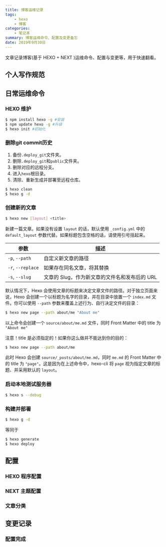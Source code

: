```yaml
---
title: 博客运维记录
tags: 
    - hexo
    - 博客
categories: 
    - 笔记本
summary: 博客运维命令、配置及变更备忘
date: 2019年9月30日
---
```


文章记录博客(基于 HEXO + NEXT )运维命令、配置与变更等，用于快速翻看。
<!-- more -->
## 个人写作规范

## 日常运维命令
### HEXO 维护

``` bash
$ npm install hexo -g #安装  
$ npm update hexo -g #升级  
$ hexo init #初始化
```
### 删除git commit历史
1. 备份`.deploy_git`文件夹。
2. 删除`.deploy_git`和`public`文件夹。
3. 删除对应的远程分支。
4. 进入`hexo`根目录。
5. 清除、重新生成并部署至远程仓库。
``` bash
$ hexo clean
$ hexo g -d
```
### 创建新的文章

``` bash
$ hexo new [layout] <title>
```
新建一篇文章。如果没有设置 `layout` 的话，默认使用 `_config.yml` 中的 `default_layout` 参数代替。如果标题包含空格的话，请使用引号括起来。

|参数 | 描述|
|--- | ---|
|`-p`, `--path` | 自定义新文章的路径|
|`-r`, `--replace` | 如果存在同名文章，将其替换|
|`-s`, `--slug` | 文章的 Slug，作为新文章的文件名和发布后的 URL|

默认情况下，Hexo 会使用文章的标题来决定文章文件的路径。对于独立页面来说，Hexo 会创建一个以标题为名字的目录，并在目录中放置一个 `index.md` 文件。你可以使用 `--path` 参数来覆盖上述行为、自行决定文件的目录：

``` bash
$ hexo new page --path about/me "About me"
```

以上命令会创建一个 `source/about/me.md` 文件，同时 Front Matter 中的 title 为 `"About me"`

注意！title 是必须指定的！如果你这么做并不能达到你的目的：

``` bash
$ hexo new page --path about/me
```

此时 Hexo 会创建 `source/_posts/about/me.md`，同时 `me.md` 的 Front Matter 中的 title 为 `"page"`。这是因为在上述命令中，hexo-cli 将 `page` 视为指定文章的标题、并采用默认的 `layout`。

### 启动本地测试服务器

``` bash
$ hexo s --debug 
```

### 构建并部署
``` bash
$ hexo g -d
```
等同于
``` bash
$ hexo generate
$ hexo deploy
```
## 配置

### HEXO 程序配置

### NEXT 主题配置

### 文章分类

## 变更记录
### 配置完成

<!-- markdownlint-disable MD041 MD002-->
